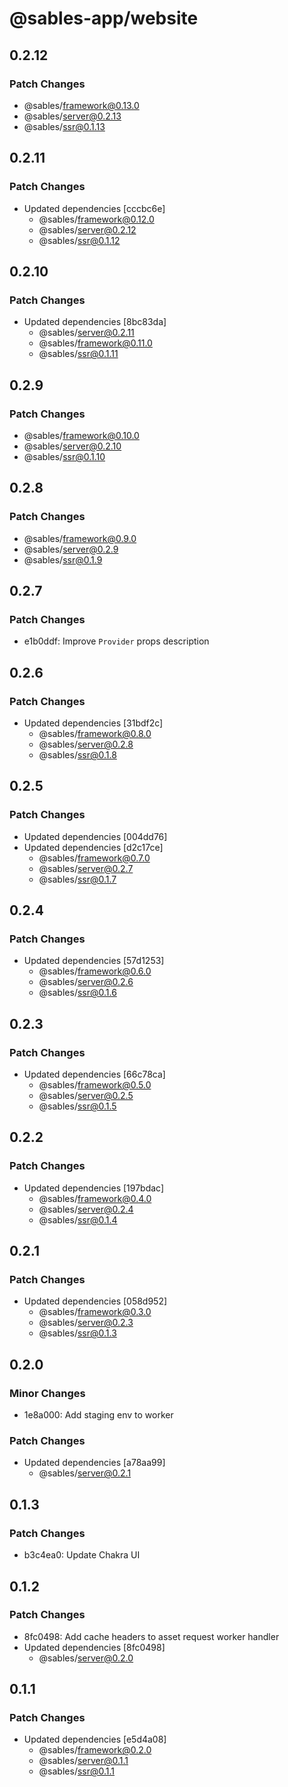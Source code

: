 # @sables-app/website

## 0.2.12

### Patch Changes

- @sables/framework@0.13.0
- @sables/server@0.2.13
- @sables/ssr@0.1.13

## 0.2.11

### Patch Changes

- Updated dependencies [cccbc6e]
  - @sables/framework@0.12.0
  - @sables/server@0.2.12
  - @sables/ssr@0.1.12

## 0.2.10

### Patch Changes

- Updated dependencies [8bc83da]
  - @sables/server@0.2.11
  - @sables/framework@0.11.0
  - @sables/ssr@0.1.11

## 0.2.9

### Patch Changes

- @sables/framework@0.10.0
- @sables/server@0.2.10
- @sables/ssr@0.1.10

## 0.2.8

### Patch Changes

- @sables/framework@0.9.0
- @sables/server@0.2.9
- @sables/ssr@0.1.9

## 0.2.7

### Patch Changes

- e1b0ddf: Improve `Provider` props description

## 0.2.6

### Patch Changes

- Updated dependencies [31bdf2c]
  - @sables/framework@0.8.0
  - @sables/server@0.2.8
  - @sables/ssr@0.1.8

## 0.2.5

### Patch Changes

- Updated dependencies [004dd76]
- Updated dependencies [d2c17ce]
  - @sables/framework@0.7.0
  - @sables/server@0.2.7
  - @sables/ssr@0.1.7

## 0.2.4

### Patch Changes

- Updated dependencies [57d1253]
  - @sables/framework@0.6.0
  - @sables/server@0.2.6
  - @sables/ssr@0.1.6

## 0.2.3

### Patch Changes

- Updated dependencies [66c78ca]
  - @sables/framework@0.5.0
  - @sables/server@0.2.5
  - @sables/ssr@0.1.5

## 0.2.2

### Patch Changes

- Updated dependencies [197bdac]
  - @sables/framework@0.4.0
  - @sables/server@0.2.4
  - @sables/ssr@0.1.4

## 0.2.1

### Patch Changes

- Updated dependencies [058d952]
  - @sables/framework@0.3.0
  - @sables/server@0.2.3
  - @sables/ssr@0.1.3

## 0.2.0

### Minor Changes

- 1e8a000: Add staging env to worker

### Patch Changes

- Updated dependencies [a78aa99]
  - @sables/server@0.2.1

## 0.1.3

### Patch Changes

- b3c4ea0: Update Chakra UI

## 0.1.2

### Patch Changes

- 8fc0498: Add cache headers to asset request worker handler
- Updated dependencies [8fc0498]
  - @sables/server@0.2.0

## 0.1.1

### Patch Changes

- Updated dependencies [e5d4a08]
  - @sables/framework@0.2.0
  - @sables/server@0.1.1
  - @sables/ssr@0.1.1
